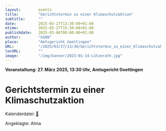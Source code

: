```yaml
---
layout:        events
title:         "Gerichtstermin zu einer Klimaschutzaktion"
subtitle:      ""
date:          2025-03-27T13:30:00+01:00
etime:         2025-03-27T15:30:00+01:00
publishdate:   2025-03-06T00:00:00+01:00
author:        "GöKB"
place:         "Amtsgericht Goettingen"
URL:           "/2025/03/27/13/30/Gerichtstermin_zu_einer_Klimaschutzaktion"
locURL:        ""
image:         "/img/banner/2023-01-14-Lützerath.jpg"
---
```


**Veranstaltung: 27. März 2025, 13:30 Uhr, Amtsgericht Goettingen**

Gerichtstermin zu einer Klimaschutzaktion
===========


Kalenderdatei: [📆](/ics/2025-03-27_13-30_gerichtstermin_zu_einer_klimaschutzaktion.ics)

Angeklagte: Alma


